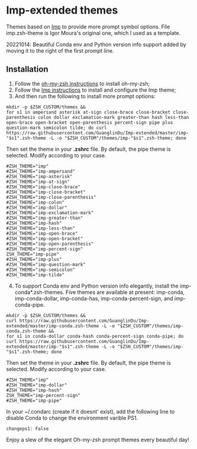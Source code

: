 #  Imp-extended themes

Themes based on [Imp](https://github.com/igormp/Imp) to provide more prompt symbol options.
File imp.zsh-theme is Igor Moura's original one, which I used as a template.

20221014: Beautiful Conda env and Python version info support added by moving it to the right of the first prompt line.

## Installation

1. Follow the [oh-my-zsh instructions](https://github.com/robbyrussell/oh-my-zsh/wiki/Customization#overriding-and-adding-themes) to install oh-my-zsh;
2. Follow the [Imp instructions](https://github.com/igormp/Imp) to install and configure the Imp theme;
3. And then run the following to install more prompt options:
```
mkdir -p $ZSH_CUSTOM/themes &&
for s1 in ampersand asterisk at-sign close-brace close-bracket close-parenthesis colon dollar exclamation-mark greater-than hash less-than open-brace open-bracket open-parenthesis percent-sign pipe plus question-mark semicolon tilde; do curl https://raw.githubusercontent.com/GuanglinDu/Imp-extended/master/imp-"$s1".zsh-theme -L -o "$ZSH_CUSTOM"/themes/imp-"$s1".zsh-theme; done
```
Then set the theme in your **.zshrc** file. By default, the pipe theme is selected.
Modify according to your case.

```
#ZSH_THEME="imp"
#ZSH_THEME="imp-ampersand"
#ZSH_THEME="imp-asterisk"
#ZSH_THEME="imp-at-sign"
#ZSH_THEME="imp-close-brace"
#ZSH_THEME="imp-close-bracket"
#ZSH_THEME="imp-close-parenthesis"
#ZSH_THEME="imp-colon"
#ZSH_THEME="imp-dollar"
#ZSH_THEME="imp-exclamation-mark"
#ZSH_THEME="imp-greater-than"
#ZSH_THEME="imp-hash"
#ZSH_THEME="imp-less-than"
#ZSH_THEME="imp-open-brace"
#ZSH_THEME="imp-open-bracket"
#ZSH_THEME="imp-open-parenthesis"
#ZSH_THEME="imp-percent-sign"
ZSH_THEME="imp-pipe"
#ZSH_THEME="imp-plus"
#ZSH_THEME="imp-question-mark"
#ZSH_THEME="imp-semicolon"
#ZSH_THEME="imp-tilde"
```

4. To support Conda env and Python version info elegantly, install the imp-conda*.zsh-themes. Five themes are available at present: imp-conda, imp-conda-dollar, imp-conda-has, imp-conda-percent-sign, and imp-conda-pipe.
```
mkdir -p $ZSH_CUSTOM/themes &&
curl https://raw.githubusercontent.com/GuanglinDu/Imp-extended/master/imp-conda.zsh-theme -L -o "$ZSH_CUSTOM"/themes/imp-conda.zsh-theme &&
for s1 in conda-dollar conda-hash conda-percent-sign conda-pipe; do curl https://raw.githubusercontent.com/GuanglinDu/Imp-extended/master/imp-"$s1".zsh-theme -L -o "$ZSH_CUSTOM"/themes/imp-"$s1".zsh-theme; done
```
Then set the theme in your **.zshrc** file. By default, the pipe theme is selected.
Modify according to your case.

```
#ZSH_THEME="imp"
#ZSH_THEME="imp-dollar"
#ZSH_THEME="imp-hash"
ZSH_THEME="imp-percent-sign"
#ZSH_THEME="imp-pipe"
```

In your ~/.condarc (create if it doesnt' exist), add the following line to disable Conda to change the environment varible PS1.
```
changeps1: False
```

Enjoy a slew of the elegant Oh-my-zsh prompt themes every beautiful day!
